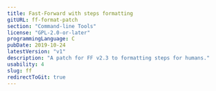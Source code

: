 ```yaml
---
title: Fast-Forward with steps formatting
gitURL: ff-format-patch
section: "Command-line Tools"
license: "GPL-2.0-or-later"
programmingLanguage: C
pubDate: 2019-10-24
latestVersion: "v1"
description: "A patch for FF v2.3 to formatting steps for humans."
usability: 4
slug: ff
redirectToGit: true
---
```

